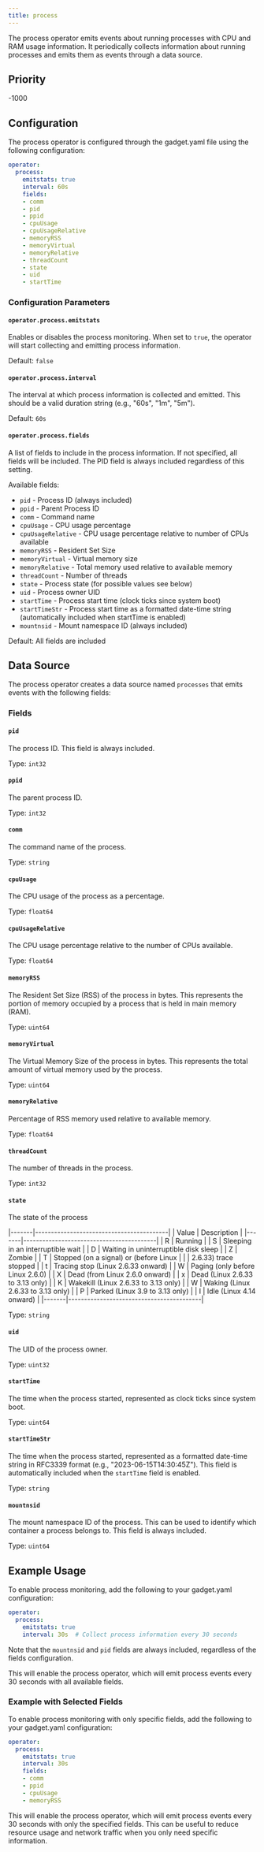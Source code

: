 ```yaml
---
title: process
---
```


The process operator emits events about running processes with CPU and RAM usage information. It periodically collects information about running processes and emits them as events through a data source.

## Priority

-1000

## Configuration

The process operator is configured through the gadget.yaml file using the following configuration:

```yaml
operator:
  process:
    emitstats: true
    interval: 60s
    fields:
    - comm
    - pid
    - ppid
    - cpuUsage
    - cpuUsageRelative
    - memoryRSS
    - memoryVirtual
    - memoryRelative
    - threadCount
    - state
    - uid
    - startTime
```

### Configuration Parameters

#### `operator.process.emitstats`

Enables or disables the process monitoring. When set to `true`, the operator will start collecting and emitting process information.

Default: `false`

#### `operator.process.interval`

The interval at which process information is collected and emitted. This should be a valid duration string (e.g., "60s", "1m", "5m").

Default: `60s`

#### `operator.process.fields`

A list of fields to include in the process information. If not specified, all fields will be included. The PID field is always included regardless of this setting.

Available fields:
- `pid` - Process ID (always included)
- `ppid` - Parent Process ID
- `comm` - Command name
- `cpuUsage` - CPU usage percentage
- `cpuUsageRelative` - CPU usage percentage relative to number of CPUs available
- `memoryRSS` - Resident Set Size
- `memoryVirtual` - Virtual memory size
- `memoryRelative` - Total memory used relative to available memory
- `threadCount` - Number of threads
- `state` - Process state (for possible values see below)
- `uid` - Process owner UID
- `startTime` - Process start time (clock ticks since system boot)
- `startTimeStr` - Process start time as a formatted date-time string (automatically included when startTime is enabled)
- `mountnsid` - Mount namespace ID (always included)

Default: All fields are included

## Data Source

The process operator creates a data source named `processes` that emits events with the following fields:

### Fields

#### `pid`

The process ID. This field is always included.

Type: `int32`

#### `ppid`

The parent process ID.

Type: `int32`

#### `comm`

The command name of the process.

Type: `string`

#### `cpuUsage`

The CPU usage of the process as a percentage.

Type: `float64`

#### `cpuUsageRelative`

The CPU usage percentage relative to the number of CPUs available.

Type: `float64`

#### `memoryRSS`

The Resident Set Size (RSS) of the process in bytes. This represents the portion of memory occupied by a process that is held in main memory (RAM).

Type: `uint64`

#### `memoryVirtual`

The Virtual Memory Size of the process in bytes. This represents the total amount of virtual memory used by the process.

Type: `uint64`

#### `memoryRelative`

Percentage of RSS memory used relative to available memory.

Type: `float64`

#### `threadCount`

The number of threads in the process.

Type: `int32`

#### `state`

The state of the process

|-------|------------------------------------------|
| Value | Description                              |
|-------|------------------------------------------|
| R     | Running                                  |
| S     | Sleeping in an interruptible wait        |
| D     | Waiting in uninterruptible disk sleep    |
| Z     | Zombie                                   |
| T     | Stopped (on a signal) or (before Linux   |
|       | 2.6.33) trace stopped                    |
| t     | Tracing stop (Linux 2.6.33 onward)       |
| W     | Paging (only before Linux 2.6.0)         |
| X     | Dead (from Linux 2.6.0 onward)           |
| x     | Dead (Linux 2.6.33 to 3.13 only)         |
| K     | Wakekill (Linux 2.6.33 to 3.13 only)     |
| W     | Waking (Linux 2.6.33 to 3.13 only)       |
| P     | Parked (Linux 3.9 to 3.13 only)          |
| I     | Idle (Linux 4.14 onward)                 |
|-------|------------------------------------------|

Type: `string`

#### `uid`

The UID of the process owner.

Type: `uint32`

#### `startTime`

The time when the process started, represented as clock ticks since system boot.

Type: `uint64`

#### `startTimeStr`

The time when the process started, represented as a formatted date-time string in RFC3339 format (e.g., "2023-06-15T14:30:45Z").
This field is automatically included when the `startTime` field is enabled.

Type: `string`

#### `mountnsid`

The mount namespace ID of the process. This can be used to identify which container a process belongs to.
This field is always included.

Type: `uint64`

## Example Usage

To enable process monitoring, add the following to your gadget.yaml configuration:

```yaml
operator:
  process:
    emitstats: true
    interval: 30s  # Collect process information every 30 seconds
```

Note that the `mountnsid` and `pid` fields are always included, regardless of the fields configuration.

This will enable the process operator, which will emit process events every 30 seconds with all available fields.

### Example with Selected Fields

To enable process monitoring with only specific fields, add the following to your gadget.yaml configuration:

```yaml
operator:
  process:
    emitstats: true
    interval: 30s
    fields:
    - comm
    - ppid
    - cpuUsage
    - memoryRSS
```

This will enable the process operator, which will emit process events every 30 seconds with only the specified fields.
This can be useful to reduce resource usage and network traffic when you only need specific information.

